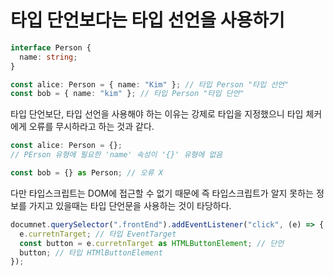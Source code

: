 # 타입 단언보다는 타입 선언을 사용하기

```ts
interface Person {
  name: string;
}

const alice: Person = { name: "Kim" }; // 타입 Person "타입 선언"
const bob = { name: "kim" }; // 타입 Person "타입 단언"
```

타입 단언보단, 타입 선언을 사용해야 하는 이유는 강제로 타입을 지정했으니
타입 체커에게 오류를 무시하라고 하는 것과 같다.

```ts
const alice: Person = {};
// PErson 유형에 필요한 'name' 속성이 '{}' 유형에 없음

const bob = {} as Person; // 오류 X
```

다만 타입스크립트는 DOM에 접근할 수 없기 때문에
즉 타입스크립트가 알지 못하는 정보를 가지고 있을때는
타입 단언문을 사용하는 것이 타당하다.

```ts
documnet.querySelector(".frontEnd").addEventListener("click", (e) => {
  e.curretnTarget; // 타입 EventTarget
  const button = e.curretnTarget as HTMLButtonElement; // 단언
  button; // 타입 HTMlButtonElement
});
```
